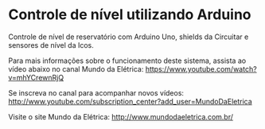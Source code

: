 # Controle de nível utilizando Arduino
Controle de nível de reservatório com Arduino Uno, shields da Circuitar e sensores de nível da Icos.

Para mais informações sobre o funcionamento deste sistema, assista ao vídeo abaixo no canal Mundo da Elétrica:
https://www.youtube.com/watch?v=mhYCrewnRjQ

Se inscreva no canal para acompanhar novos vídeos:
http://www.youtube.com/subscription_center?add_user=MundoDaEletrica

Visite o site Mundo da Elétrica:
http://www.mundodaeletrica.com.br/
